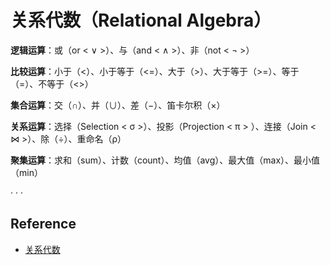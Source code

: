 # 关系代数（Relational Algebra）

**逻辑运算**：或（or < ∨ >）、与（and < ∧ >）、非（not < ¬ >）

**比较运算**：小于（<）、小于等于（<=）、大于（>）、大于等于（>=）、等于（=）、不等于（<>）

**集合运算**：交（∩）、并（∪）、差（−）、笛卡尔积（×）

**关系运算**：选择（Selection < σ >）、投影（Projection < π > ）、连接（Join < ⋈ >）、除（÷）、重命名（ρ）

**聚集运算**：求和（sum）、计数（count）、均值（avg）、最大值（max）、最小值（min）

· · ·

## Reference

- [关系代数](https://zh.wikipedia.org/wiki/关系代数_%28数据库%29)

